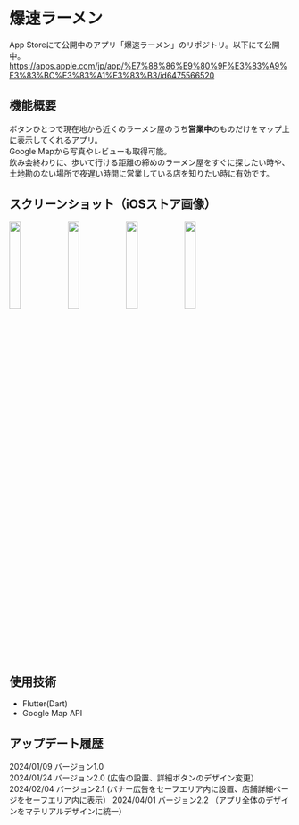 # 爆速ラーメン
App Storeにて公開中のアプリ「爆速ラーメン」のリポジトリ。以下にて公開中。
https://apps.apple.com/jp/app/%E7%88%86%E9%80%9F%E3%83%A9%E3%83%BC%E3%83%A1%E3%83%B3/id6475566520

## 機能概要
ボタンひとつで現在地から近くのラーメン屋のうち**営業中**のものだけをマップ上に表示してくれるアプリ。<br>
Google Mapから写真やレビューも取得可能。<br>
飲み会終わりに、歩いて行ける距離の締めのラーメン屋をすぐに探したい時や、土地勘のない場所で夜遅い時間に営業している店を知りたい時に有効です。

## スクリーンショット（iOSストア画像）
<img src = "https://github.com/seedri/ramen-find-app/assets/70645275/7d4d48ee-fa48-4eb6-8103-a29323b6509c" width = 20%>
<img src = "https://github.com/seedri/ramen-find-app/assets/70645275/a7ebf083-10ce-4be7-93c5-00fe6b544b79" width = 20%>
<img src = "https://github.com/seedri/ramen-find-app/assets/70645275/fa753bc2-1714-4f6b-bd20-8323b8abf4b2" width = 20%>
<img src = "https://github.com/seedri/ramen-find-app/assets/70645275/b282aafd-c2cb-4a65-a77c-bbe1b712a14a" width = 20%>


## 使用技術
- Flutter(Dart)
- Google Map API

## アップデート履歴
2024/01/09 バージョン1.0  
2024/01/24 バージョン2.0 (広告の設置、詳細ボタンのデザイン変更）  
2024/02/04 バージョン2.1 (バナー広告をセーフエリア内に設置、店舗詳細ページをセーフエリア内に表示）
2024/04/01 バージョン2.2 （アプリ全体のデザインをマテリアルデザインに統一）
